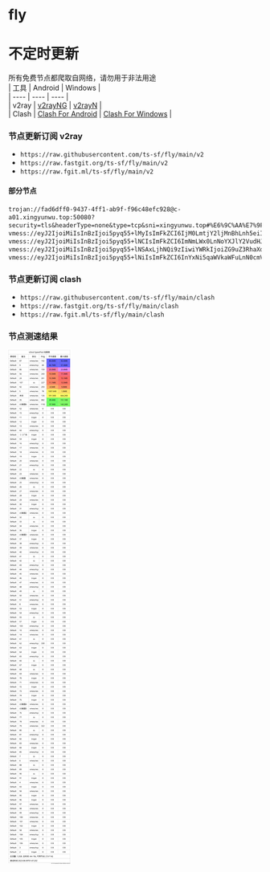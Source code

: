 # fly
# 不定时更新
所有免费节点都爬取自网络，请勿用于非法用途  
|  工具  | Android  | Windows  |  
|  ----  | ----   | ----  |  
| v2ray  | [v2rayNG](https://github.com/2dust/v2rayNG/releases) | [v2rayN](https://github.com/2dust/v2rayN/releases) |  
| Clash  | [Clash For Android](https://github.com/Kr328/ClashForAndroid/releases) | [Clash For Windows](https://github.com/Fndroid/clash_for_windows_pkg/releases) | 
  
### 节点更新订阅  v2ray
- `https://raw.githubusercontent.com/ts-sf/fly/main/v2`  
- `https://raw.fastgit.org/ts-sf/fly/main/v2`  
- `https://raw.fgit.ml/ts-sf/fly/main/v2`  
#### 部分节点  
``` 
trojan://fad6dff0-9437-4ff1-ab9f-f96c48efc928@c-a01.xingyunwu.top:50080?security=tls&headerType=none&type=tcp&sni=xingyunwu.top#%E6%9C%AA%E7%9F%A52
vmess://eyJ2IjoiMiIsInBzIjoi5pyq55+lMyIsImFkZCI6IjM0LmtjY2ljMnBhLnh5eiIsInBvcnQiOiI1MDAzNCIsImlkIjoiMDZiZDA2ODktZGVlMS00ZTJmLTk0MTMtNjU5ZmY4OWY0ZTg3IiwiYWlkIjoiMCIsInNjeSI6ImF1dG8iLCJuZXQiOiJ0Y3AiLCJ0eXBlIjoibm9uZSIsImhvc3QiOiIiLCJwYXRoIjoiIiwidGxzIjoiIiwic25pIjoiIiwidGVzdF9uYW1lIjoiMyJ9
vmess://eyJ2IjoiMiIsInBzIjoi5pyq55+lNCIsImFkZCI6ImNmLWx0LnNoYXJlY2VudHJlLm9ubGluZSIsInBvcnQiOiI4MCIsImlkIjoiNWY3NTFjNmUtNTBiMS00Nzk3LWJhOGUtNmZmZTMyNGEwYmNlIiwiYWlkIjoiMCIsInNjeSI6ImF1dG8iLCJuZXQiOiJ3cyIsInR5cGUiOiJub25lIiwiaG9zdCI6ImNhLmlsb3Zlc2NwLmNvbSIsInBhdGgiOiIvc2hpcmtlciIsInRscyI6IiIsInNuaSI6IiIsInRlc3RfbmFtZSI6IjQifQ==
vmess://eyJ2IjoiMiIsInBzIjoi5pyq55+lNSAxLjhNQi9zIiwiYWRkIjoiZG9uZ3RhaXdhbmczLmNvbSIsInBvcnQiOiI0NDMiLCJpZCI6IjZkZWRkYjdmLWU1NTctNDJkYi1iZmEwLWNmNDBiMzZiMjdlMiIsImFpZCI6IjAiLCJzY3kiOiJhdXRvIiwibmV0Ijoid3MiLCJ0eXBlIjoibm9uZSIsImhvc3QiOiJkLmZyZWVoMS54eXoiLCJwYXRoIjoiL2Rvbmd0YWl3YW5nLmNvbSIsInRscyI6InRscyIsInNuaSI6IiIsInRlc3RfbmFtZSI6IjUifQ==
vmess://eyJ2IjoiMiIsInBzIjoi5pyq55+lNiIsImFkZCI6InYxNi5qaWVkaWFuLnN0cmVhbSIsInBvcnQiOiI4MCIsImlkIjoiNzc4ODJiZDctNWZiYS00OGQwLWE5NTgtYTBhMTI3YWQwM2ZlIiwiYWlkIjoiMCIsInNjeSI6ImF1dG8iLCJuZXQiOiJ3cyIsInR5cGUiOiJub25lIiwiaG9zdCI6InYxNi5qaWVkaWFuLnN0cmVhbSIsInBhdGgiOiIvIiwidGxzIjoiIiwic25pIjoiIiwidGVzdF9uYW1lIjoiNiJ9
```
### 节点更新订阅  clash
- `https://raw.githubusercontent.com/ts-sf/fly/main/clash`  
- `https://raw.fastgit.org/ts-sf/fly/main/clash`  
- `https://raw.fgit.ml/ts-sf/fly/main/clash`  

### 节点测速结果
![image](traffic.png)

